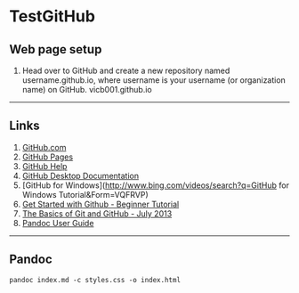 # TestGitHub

Web page setup
--------------

1.  Head over to GitHub and create a new repository named username.github.io, where username is your username (or organization name) on GitHub. vicb001.github.io

---

Links
-----

1. [GitHub.com](https://github.com/)
1. [GitHub Pages](https://pages.github.com/)
1. [GitHub Help](https://help.github.com/categories/github-pages-basics/)
1. [GitHub Desktop Documentation](https://help.github.com/desktop/)
1. [GitHub for Windows](http://www.bing.com/videos/search?q=GitHub for Windows Tutorial&Form=VQFRVP)
1. [Get Started with Github - Beginner Tutorial](https://www.youtube.com/watch?v=73I5dRucCds)
1. [The Basics of Git and GitHub - July 2013](https://www.youtube.com/watch?v=U8GBXvdmHT4)
1. [Pandoc User Guide](http://pandoc.org/README.html)

---

Pandoc
------

    pandoc index.md -c styles.css -o index.html

